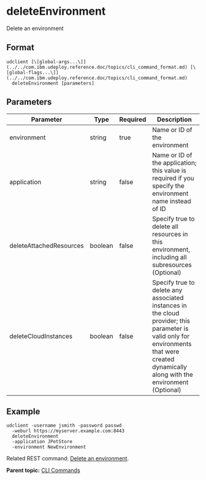# deleteEnvironment

Delete an environment

## Format

```
udclient [\[global-args...\]](../../com.ibm.udeploy.reference.doc/topics/cli_command_format.md) [\[global-flags...\]](../../com.ibm.udeploy.reference.doc/topics/cli_command_format.md)
  deleteEnvironment [parameters]
```

## Parameters

|Parameter|Type|Required|Description|
|---------|----|--------|-----------|
|environment|string|true|Name or ID of the environment|
|application|string|false|Name or ID of the application; this value is required if you specify the environment name instead of ID|
|deleteAttachedResources|boolean|false|Specify true to delete all resources in this environment, including all subresources \(Optional\)|
|deleteCloudInstances|boolean|false|Specify true to delete any associated instances in the cloud provider; this parameter is valid only for environments that were created dynamically along with the environment \(Optional\)|

## Example

```
udclient -username jsmith -password passwd 
  -weburl https://myserver.example.com:8443
  deleteEnvironment 
  -application JPetStore 
  -environment NewEnvironment
```

Related REST command: [Delete an environment](rest_cli_environment_deleteenvironment_delete.md).

**Parent topic:** [CLI Commands](../../com.ibm.udeploy.reference.doc/topics/cli_commands.md)

